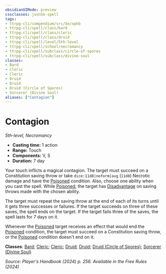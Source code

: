```yaml
---
obsidianUIMode: preview
cssclasses: json5e-spell
tags:
- ttrpg-cli/compendium/src/5e/xphb
- ttrpg-cli/spell/class/bard
- ttrpg-cli/spell/class/cleric
- ttrpg-cli/spell/class/druid
- ttrpg-cli/spell/level/5th-level
- ttrpg-cli/spell/school/necromancy
- ttrpg-cli/spell/subclass/circle-of-spores
- ttrpg-cli/spell/subclass/divine-soul
classes:
- Bard
- Cleric
- Cleric
- Druid
- Druid
- Druid (Circle of Spores)
- Sorcerer (Divine Soul)
aliases: ["Contagion"]
---
```

# Contagion
*5th-level, Necromancy*  

- **Casting time:** 1 action
- **Range:** Touch
- **Components:** V, S
- **Duration:** 7 day

Your touch inflicts a magical contagion. The target must succeed on a Constitution saving throw or take `dice:11d8|noform|avg` (`11d8`) Necrotic damage and have the [Poisoned](3-Compendium/rules/conditions.md#Poisoned) condition. Also, choose one ability when you cast the spell. While [Poisoned](3-Compendium/rules/conditions.md#Poisoned), the target has [Disadvantage](3-Compendium/rules/variant-rules/disadvantage-xphb.md) on saving throws made with the chosen ability.

The target must repeat the saving throw at the end of each of its turns until it gets three successes or failures. If the target succeeds on three of these saves, the spell ends on the target. If the target fails three of the saves, the spell lasts for 7 days on it.

Whenever the [Poisoned](3-Compendium/rules/conditions.md#Poisoned) target receives an effect that would end the [Poisoned](3-Compendium/rules/conditions.md#Poisoned) condition, the target must succeed on a Constitution saving throw, or the [Poisoned](3-Compendium/rules/conditions.md#Poisoned) condition doesn't end on it.

**Classes**: [Bard](list-spells-classes-bard); [Cleric](list-spells-classes-cleric); [Cleric](list-spells-classes-cleric); [Druid](list-spells-classes-druid); [Druid](list-spells-classes-druid); [Druid (Circle of Spores)](list-spells-classes-druid-xphb-circle-of-spores-tce); [Sorcerer (Divine Soul)](list-spells-classes-sorcerer-xphb-divine-soul-xge)

*Source: Player's Handbook (2024) p. 256. Available in the Free Rules (2024)*